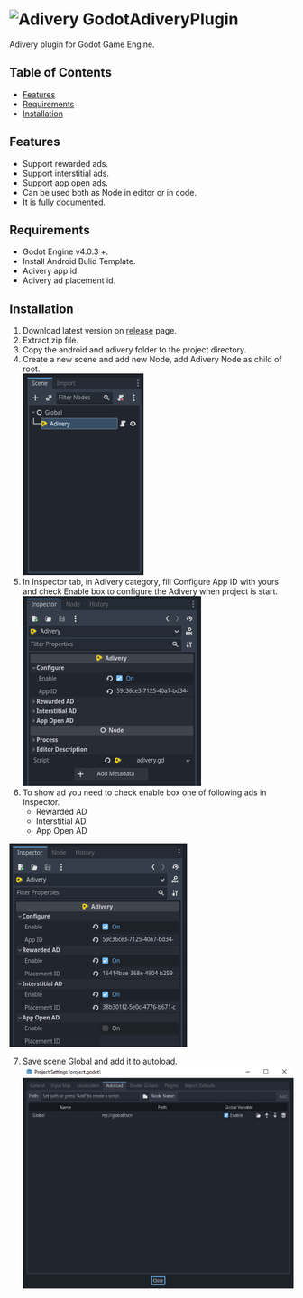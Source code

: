 # ![Adivery](https://www.adivery.com/wp-content/uploads/2021/06/logo3.svg) GodotAdiveryPlugin
 Adivery plugin for Godot Game Engine.

## Table of Contents
   - [Features](#features)
   - [Requirements](#requirements)
   - [Installation](#installation)

## Features
   - Support rewarded ads.
   - Support interstitial ads.
   - Support app open ads.
   - Can be used both as Node in editor or in code.
   - It is fully documented.

## Requirements
   - Godot Engine v4.0.3 +.
   - Install Android Bulid Template.
   - Adivery app id.
   - Adivery ad placement id.

## Installation
   1. Download latest version on [release](https://github.com/DexterFstone/GodotAdiveryPlugin/releases/tag/v1.0.0) page.
   2. Extract zip file.
   3. Copy the android and adivery folder to the project directory.
   4. Create a new scene and add new Node, add Adivery Node as child of root. <br>![Add Adivery](images/image%2001.jpg)
   5. In Inspector tab, in Adivery category, fill Configure App ID with yours and check Enable box to configure the Adivery when project is start. <br>![add configure](images/image%2002.jpg)
   6. To show ad you need to check enable box one of following ads in Inspector.
       - Rewarded AD
       - Interstitial AD
       - App Open AD

   ![check ads](images/image%2003.jpg)


   7. Save scene Global and add it to autoload. <br>![autoload](images/image%2004.jpg)
   

